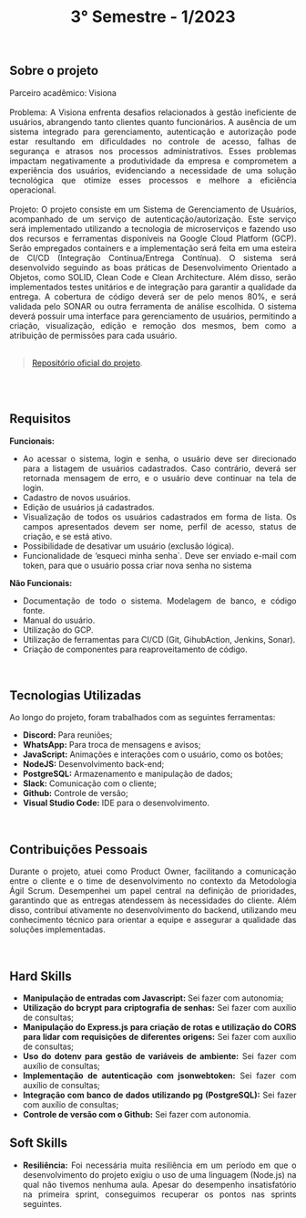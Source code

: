 <h1 align="center"> 3° Semestre - 1/2023 </h1>
<p align="center">
</p>

<br>

## Sobre o projeto 

<div align="justify">
  Parceiro acadêmico: Visiona
  <br><br>
  Problema: A Visiona enfrenta desafios relacionados à gestão ineficiente de usuários, abrangendo tanto clientes quanto funcionários. A ausência de um sistema integrado para gerenciamento, autenticação e autorização pode estar resultando em dificuldades no controle de acesso, falhas de segurança e atrasos nos processos administrativos. Esses problemas impactam negativamente a produtividade da empresa e comprometem a experiência dos usuários, evidenciando a necessidade de uma solução tecnológica que otimize esses processos e melhore a eficiência operacional.
  <br><br>
  Projeto: O projeto consiste em um Sistema de Gerenciamento de Usuários, acompanhado de um serviço de autenticação/autorização. Este serviço será implementado utilizando a tecnologia de microserviços e fazendo uso dos recursos e ferramentas disponíveis na Google Cloud Platform (GCP). Serão empregados containers e a implementação será feita em uma esteira de CI/CD (Integração Contínua/Entrega Contínua). O sistema será desenvolvido seguindo as boas práticas de Desenvolvimento Orientado a Objetos, como SOLID, Clean Code e Clean Architecture. Além disso, serão implementados testes unitários e de integração para garantir a qualidade da entrega. A cobertura de código deverá ser de pelo menos 80%, e será validada pelo SONAR ou outra ferramenta de análise escolhida. O sistema deverá possuir uma interface para gerenciamento de usuários, permitindo a criação, visualização, edição e remoção dos mesmos, bem como a atribuição de permissões para cada usuário.
  <br>
<div><br>
  
> [Repositório oficial do projeto](https://github.com/atomofatec/API-VISIONA).

<br>


<br>
  
## Requisitos 
 
**Funcionais:**<br>
 - Ao acessar o sistema, login e senha, o usuário deve ser direcionado para a listagem de usuários cadastrados. Caso contrário, deverá ser retornada mensagem de erro, e o usuário deve continuar na tela de login.
 - Cadastro de novos usuários.
 - Edição de usuários já cadastrados.
 - Visualização de todos os usuários cadastrados em forma de lista. Os campos apresentados devem ser nome, perfil de acesso, status de criação, e se está ativo.
 - Possibilidade de desativar um usuário (exclusão lógica).
 - Funcionalidade de ‘esqueci minha senha`. Deve ser enviado e-mail com token, para que o usuário possa criar nova senha no sistema

**Não Funcionais:**<br>
 - Documentação de todo o sistema. Modelagem de banco, e código fonte.
 - Manual do usuário.
 - Utilização do GCP.
 - Utilização de ferramentas para CI/CD (Git, GihubAction, Jenkins, Sonar).
 - Criação de componentes para reaproveitamento de código.
<br>

## Tecnologias Utilizadas
Ao longo do projeto, foram trabalhados com as seguintes ferramentas:
<br>
  - **Discord:** Para reuniões;
  - **WhatsApp:** Para troca de mensagens e avisos;
  - **JavaScript:** Animações e interações com o usuário, como os botões;
  - **NodeJS:** Desenvolvimento back-end;
  - **PostgreSQL:** Armazenamento e manipulação de dados;
  - **Slack:** Comunicação com o cliente;
  - **Github:** Controle de versão;
  - **Visual Studio Code:** IDE para o desenvolvimento.
  
<br>

## Contribuições Pessoais
<div align="justify">

Durante o projeto, atuei como Product Owner, facilitando a comunicação entre o cliente e o time de desenvolvimento no contexto da Metodologia Ágil Scrum. Desempenhei um papel central na definição de prioridades, garantindo que as entregas atendessem às necessidades do cliente. Além disso, contribuí ativamente no desenvolvimento do backend, utilizando meu conhecimento técnico para orientar a equipe e assegurar a qualidade das soluções implementadas.
<div>

<br>

## Hard Skills
- **Manipulação de entradas com Javascript:** Sei fazer com autonomia; <br>
- **Utilização do bcrypt para criptografia de senhas:** Sei fazer com auxílio de consultas; <br>
- **Manipulação do Express.js para criação de rotas e utilização do CORS para lidar com requisições de diferentes origens:** Sei fazer com auxílio de consultas; <br>
- **Uso do dotenv para gestão de variáveis de ambiente:** Sei fazer com auxílio de consultas; <br>
- **Implementação de autenticação com jsonwebtoken:** Sei fazer com auxílio de consultas; <br>
- **Integração com banco de dados utilizando pg (PostgreSQL):** Sei fazer com auxílio de consultas; <br>
- **Controle de versão com o Github:** Sei fazer com autonomia. <br>



## Soft Skills
 - **Resiliência:** Foi necessária muita resiliência em um período em que o desenvolvimento do projeto exigiu o uso de uma linguagem (Node.js) na qual não tivemos nenhuma aula. Apesar do desempenho insatisfatório na primeira sprint, conseguimos recuperar os pontos nas sprints seguintes. <br>
